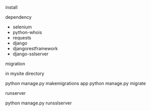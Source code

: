 install

dependency

* selenium
* python-whois
* requests
* django
* djangorestframework
* django-sslserver

migration


in mysite directory

python manage.py makemigrations app
python manage.py migrate


runserver

python manage.py runsslserver 





